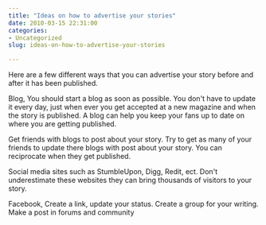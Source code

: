 ```yaml
---
title: "Ideas on how to advertise your stories"
date: 2010-03-15 22:31:00
categories:
- Uncategorized
slug: ideas-on-how-to-advertise-your-stories

---
```


Here are a few different ways that you can advertise your story before and after it has been published. 

Blog, You should start a blog as soon as possible. You don't have to update it every day, just when ever you get accepted at a new magazine and when the story is published. A blog can help you keep your fans up to date on where you are getting published.

Get friends with blogs to post about your story. Try to get as many of your friends to update there blogs with post about your story. You can reciprocate when they get published. 

Social media sites such as StumbleUpon, Digg, Redit, ect. Don't underestimate these websites they can bring thousands of visitors to your story. 


Facebook, Create a link, update your status. Create a group for your writing. 
Make a post in forums and community 
